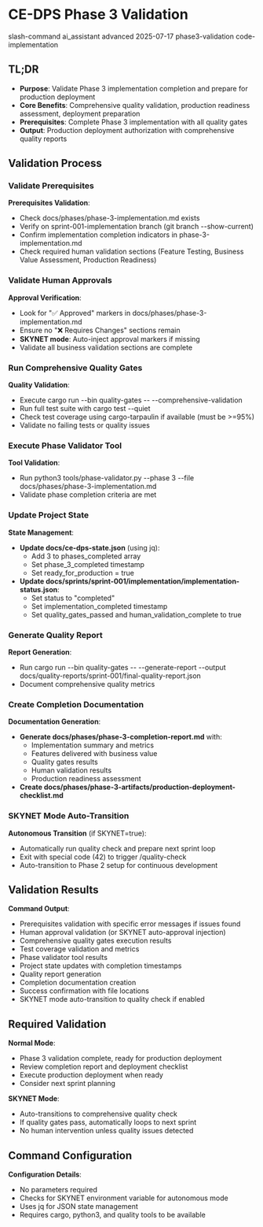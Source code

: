 # <context>CE-DPS Phase 3 Validation</context>

<meta>
  <title>CE-DPS Phase 3 Validation</title>
  <type>slash-command</type>
  <audience>ai_assistant</audience>
  <complexity>advanced</complexity>
  <updated>2025-07-17</updated>
  <scope>phase3-validation</scope>
  <phase>code-implementation</phase>
</meta>

## <summary priority="critical">TL;DR</summary>
- **Purpose**: Validate Phase 3 implementation completion and prepare for production deployment
- **Core Benefits**: Comprehensive quality validation, production readiness assessment, deployment preparation
- **Prerequisites**: Complete Phase 3 implementation with all quality gates
- **Output**: Production deployment authorization with comprehensive quality reports

## <instructions priority="high">Validation Process</instructions>

### <step-1>Validate Prerequisites</step-1>
**Prerequisites Validation**:
- Check docs/phases/phase-3-implementation.md exists
- Verify on sprint-001-implementation branch (git branch --show-current)
- Confirm implementation completion indicators in phase-3-implementation.md
- Check required human validation sections (Feature Testing, Business Value Assessment, Production Readiness)

### <step-2>Validate Human Approvals</step-2>
**Approval Verification**:
- Look for "✅ Approved" markers in docs/phases/phase-3-implementation.md
- Ensure no "❌ Requires Changes" sections remain
- **SKYNET mode**: Auto-inject approval markers if missing
- Validate all business validation sections are complete

### <step-3>Run Comprehensive Quality Gates</step-3>
**Quality Validation**:
- Execute cargo run --bin quality-gates -- --comprehensive-validation
- Run full test suite with cargo test --quiet
- Check test coverage using cargo-tarpaulin if available (must be >=95%)
- Validate no failing tests or quality issues

### <step-4>Execute Phase Validator Tool</step-4>
**Tool Validation**:
- Run python3 tools/phase-validator.py --phase 3 --file docs/phases/phase-3-implementation.md
- Validate phase completion criteria are met

### <step-5>Update Project State</step-5>
**State Management**:
- **Update docs/ce-dps-state.json** (using jq):
  - Add 3 to phases_completed array
  - Set phase_3_completed timestamp
  - Set ready_for_production = true
- **Update docs/sprints/sprint-001/implementation/implementation-status.json**:
  - Set status to "completed"
  - Set implementation_completed timestamp
  - Set quality_gates_passed and human_validation_complete to true

### <step-6>Generate Quality Report</step-6>
**Report Generation**:
- Run cargo run --bin quality-gates -- --generate-report --output docs/quality-reports/sprint-001/final-quality-report.json
- Document comprehensive quality metrics

### <step-7>Create Completion Documentation</step-7>
**Documentation Generation**:
- **Generate docs/phases/phase-3-completion-report.md** with:
  - Implementation summary and metrics
  - Features delivered with business value
  - Quality gates results
  - Human validation results
  - Production readiness assessment
- **Create docs/phases/phase-3-artifacts/production-deployment-checklist.md**

### <step-8>SKYNET Mode Auto-Transition</step-8>
**Autonomous Transition** (if SKYNET=true):
- Automatically run quality check and prepare next sprint loop
- Exit with special code (42) to trigger /quality-check
- Auto-transition to Phase 2 setup for continuous development

## <expected-output priority="medium">Validation Results</expected-output>

**Command Output**:
- Prerequisites validation with specific error messages if issues found
- Human approval validation (or SKYNET auto-approval injection)
- Comprehensive quality gates execution results
- Test coverage validation and metrics
- Phase validator tool results
- Project state updates with completion timestamps
- Quality report generation
- Completion documentation creation
- Success confirmation with file locations
- SKYNET mode auto-transition to quality check if enabled

## <human-actions priority="high">Required Validation</human-actions>

**Normal Mode**:
- Phase 3 validation complete, ready for production deployment
- Review completion report and deployment checklist
- Execute production deployment when ready
- Consider next sprint planning

**SKYNET Mode**:
- Auto-transitions to comprehensive quality check
- If quality gates pass, automatically loops to next sprint
- No human intervention unless quality issues detected

## <parameters priority="low">Command Configuration</parameters>
**Configuration Details**:
- No parameters required
- Checks for SKYNET environment variable for autonomous mode
- Uses jq for JSON state management
- Requires cargo, python3, and quality tools to be available